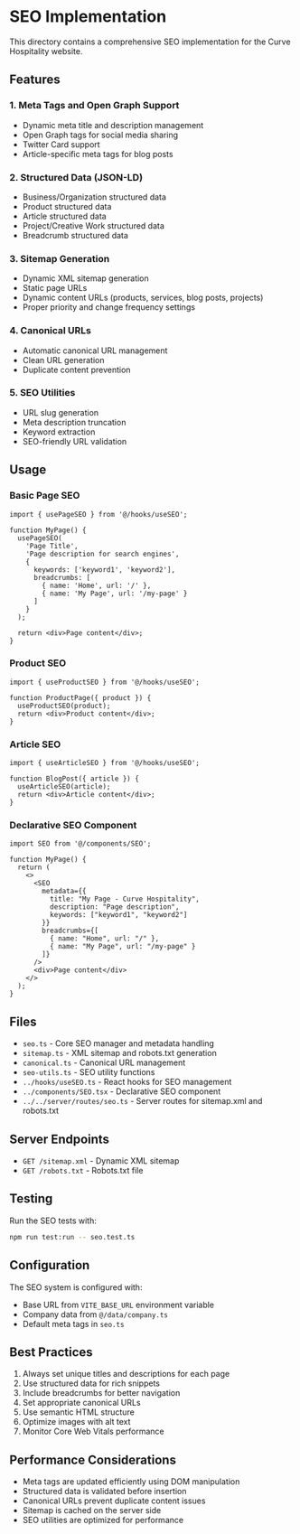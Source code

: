 # SEO Implementation

This directory contains a comprehensive SEO implementation for the Curve Hospitality website.

## Features

### 1. Meta Tags and Open Graph Support
- Dynamic meta title and description management
- Open Graph tags for social media sharing
- Twitter Card support
- Article-specific meta tags for blog posts

### 2. Structured Data (JSON-LD)
- Business/Organization structured data
- Product structured data
- Article structured data
- Project/Creative Work structured data
- Breadcrumb structured data

### 3. Sitemap Generation
- Dynamic XML sitemap generation
- Static page URLs
- Dynamic content URLs (products, services, blog posts, projects)
- Proper priority and change frequency settings

### 4. Canonical URLs
- Automatic canonical URL management
- Clean URL generation
- Duplicate content prevention

### 5. SEO Utilities
- URL slug generation
- Meta description truncation
- Keyword extraction
- SEO-friendly URL validation

## Usage

### Basic Page SEO
```tsx
import { usePageSEO } from '@/hooks/useSEO';

function MyPage() {
  usePageSEO(
    'Page Title',
    'Page description for search engines',
    {
      keywords: ['keyword1', 'keyword2'],
      breadcrumbs: [
        { name: 'Home', url: '/' },
        { name: 'My Page', url: '/my-page' }
      ]
    }
  );

  return <div>Page content</div>;
}
```

### Product SEO
```tsx
import { useProductSEO } from '@/hooks/useSEO';

function ProductPage({ product }) {
  useProductSEO(product);
  return <div>Product content</div>;
}
```

### Article SEO
```tsx
import { useArticleSEO } from '@/hooks/useSEO';

function BlogPost({ article }) {
  useArticleSEO(article);
  return <div>Article content</div>;
}
```

### Declarative SEO Component
```tsx
import SEO from '@/components/SEO';

function MyPage() {
  return (
    <>
      <SEO 
        metadata={{
          title: "My Page - Curve Hospitality",
          description: "Page description",
          keywords: ["keyword1", "keyword2"]
        }}
        breadcrumbs={[
          { name: "Home", url: "/" },
          { name: "My Page", url: "/my-page" }
        ]}
      />
      <div>Page content</div>
    </>
  );
}
```

## Files

- `seo.ts` - Core SEO manager and metadata handling
- `sitemap.ts` - XML sitemap and robots.txt generation
- `canonical.ts` - Canonical URL management
- `seo-utils.ts` - SEO utility functions
- `../hooks/useSEO.ts` - React hooks for SEO management
- `../components/SEO.tsx` - Declarative SEO component
- `../../server/routes/seo.ts` - Server routes for sitemap.xml and robots.txt

## Server Endpoints

- `GET /sitemap.xml` - Dynamic XML sitemap
- `GET /robots.txt` - Robots.txt file

## Testing

Run the SEO tests with:
```bash
npm run test:run -- seo.test.ts
```

## Configuration

The SEO system is configured with:
- Base URL from `VITE_BASE_URL` environment variable
- Company data from `@/data/company.ts`
- Default meta tags in `seo.ts`

## Best Practices

1. Always set unique titles and descriptions for each page
2. Use structured data for rich snippets
3. Include breadcrumbs for better navigation
4. Set appropriate canonical URLs
5. Use semantic HTML structure
6. Optimize images with alt text
7. Monitor Core Web Vitals performance

## Performance Considerations

- Meta tags are updated efficiently using DOM manipulation
- Structured data is validated before insertion
- Canonical URLs prevent duplicate content issues
- Sitemap is cached on the server side
- SEO utilities are optimized for performance